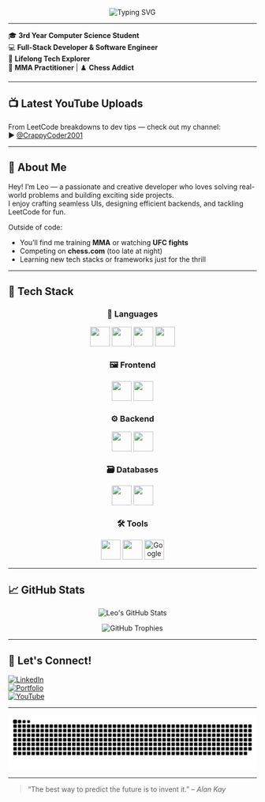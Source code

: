 <p align="center">
  <img src="https://readme-typing-svg.herokuapp.com?font=Fira+Code&size=26&pause=1000&center=true&vCenter=true&width=700&lines=Hi+there%2C+I'm+Leo!;Web+Developer+%7C+Software+Engineer;MMA+Fan+%7C+Tech+Enthusiast+%7C+Chess+Lover" alt="Typing SVG" />
</p>

---

🎓 **3rd Year Computer Science Student**  
💻 **Full-Stack Developer & Software Engineer**  
🧠 **Lifelong Tech Explorer**  
🥋 **MMA Practitioner** | ♟️ **Chess Addict**

---

## 📺 Latest YouTube Uploads

From LeetCode breakdowns to dev tips — check out my channel:  
▶️ [@CrappyCoder2001](https://www.youtube.com/@CrappyCoder2001/videos)

---

## 🚀 About Me

Hey! I’m Leo — a passionate and creative developer who loves solving real-world problems and building exciting side projects.  
I enjoy crafting seamless UIs, designing efficient backends, and tackling LeetCode for fun.

Outside of code:
- You’ll find me training **MMA** or watching **UFC fights**
- Competing on **chess.com** (too late at night)
- Learning new tech stacks or frameworks just for the thrill

---

## 🧠 Tech Stack

<div align="center">

### 🧾 Languages  
<img src="https://cdn.jsdelivr.net/gh/devicons/devicon/icons/javascript/javascript-original.svg" width="40" height="40"/>
<img src="https://cdn.jsdelivr.net/gh/devicons/devicon/icons/typescript/typescript-original.svg" width="40" height="40"/>
<img src="https://cdn.jsdelivr.net/gh/devicons/devicon/icons/html5/html5-original.svg" width="40" height="40"/>
<img src="https://cdn.jsdelivr.net/gh/devicons/devicon/icons/css3/css3-original.svg" width="40" height="40"/>

### 🖼️ Frontend  
<img src="https://cdn.jsdelivr.net/gh/devicons/devicon/icons/react/react-original.svg" width="40" height="40"/>
<img src="https://cdn.jsdelivr.net/gh/devicons/devicon/icons/nextjs/nextjs-original-wordmark.svg" width="40" height="40"/>

### ⚙️ Backend  
<img src="https://cdn.jsdelivr.net/gh/devicons/devicon/icons/nodejs/nodejs-original.svg" width="40" height="40"/>
<img src="https://cdn.jsdelivr.net/gh/devicons/devicon/icons/express/express-original.svg" width="40" height="40"/>

### 🗃️ Databases  
<img src="https://cdn.jsdelivr.net/gh/devicons/devicon/icons/postgresql/postgresql-original.svg" width="40" height="40"/>
<img src="https://cdn.jsdelivr.net/gh/devicons/devicon/icons/mongodb/mongodb-original.svg" width="40" height="40"/>

### 🛠️ Tools  
<img src="https://cdn.jsdelivr.net/gh/devicons/devicon/icons/git/git-original.svg" width="40" height="40"/>
<img src="https://cdn.jsdelivr.net/gh/devicons/devicon/icons/vscode/vscode-original.svg" width="40" height="40"/>
<img src="https://cdn.jsdelivr.net/gh/devicons/devicon/icons/googlecloud/googlecloud-original.svg" width="40" height="40" title="Google Cloud"/>

</div>

---

## 📈 GitHub Stats

<div align="center">

![Leo's GitHub Stats](https://github-readme-stats.vercel.app/api?username=leorev01&show_icons=true&theme=radical&hide_title=true)
<br />
<div align="center">
  <img src="https://github-profile-trophy.vercel.app/?username=leorev01&theme=radical&column=6&margin-w=10&margin-h=15" alt="GitHub Trophies" />
</div>


</div>

---

## 🤝 Let's Connect!

[![LinkedIn](https://img.shields.io/badge/-Leonardo%20Revrenna-blue?style=for-the-badge&logo=Linkedin&logoColor=white)](https://www.linkedin.com/in/leorev01/)  
[![Portfolio](https://img.shields.io/badge/-Portfolio-black?style=for-the-badge&logo=vercel)](https://www.leonardorevrenna.software/)  
[![YouTube](https://img.shields.io/badge/-YouTube-red?style=for-the-badge&logo=youtube&logoColor=white)](https://www.youtube.com/@CrappyCoder2001/videos)

---

<div align="center">
  <img src="https://github.com/Platane/snk/raw/output/github-contribution-grid-snake.svg" alt="Contribution Snake Animation" />
</div>

---

> “The best way to predict the future is to invent it.” – *Alan Kay*
